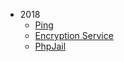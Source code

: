 * 2018
	* [Ping](https://github.com/catpawn/ctf-question-created/tree/master/2018/Ping)
	* [Encryption Service](https://github.com/catpawn/ctf-question-created/tree/master/2018/Encryption%20Service)
	* [PhpJail](https://github.com/catpawn/ctf-question-created/tree/master/2018/PhpJail)